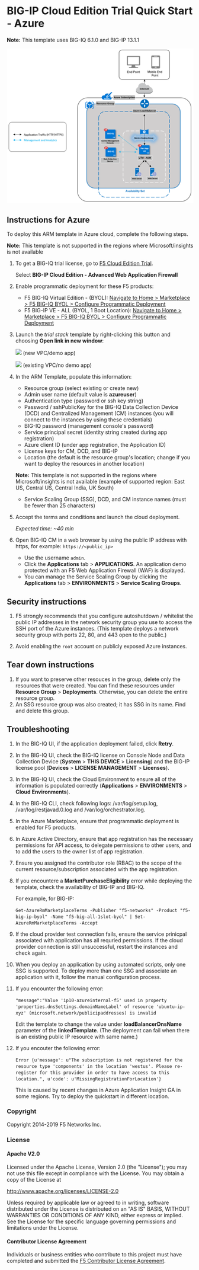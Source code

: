 BIG-IP Cloud Edition Trial Quick Start - Azure
==============================================

**Note:** This template uses BIG-IQ 6.1.0 and BIG-IP 13.1.1

![Deployment Diagram](../images/azure-ssg-example-in-cloud.png)

Instructions for Azure
----------------------

To deploy this ARM template in Azure cloud, complete the following steps.

**Note:** This template is not supported in the regions where Microsoft/insights is not available

1. To get a BIG-IQ trial license, go to [F5 Cloud Edition Trial](https://f5.com/products/trials/product-trials).

   Select **BIG-IP Cloud Edition - Advanced Web Application Firewall**

2. Enable programmatic deployment for these F5 products:

   * F5 BIG-IQ Virtual Edition - (BYOL): [Navigate to Home > Marketplace > F5 BIG-IQ BYOL > Configure Programmatic Deployment](https://portal.azure.com/#blade/Microsoft_Azure_Marketplace/GalleryFeaturedMenuItemBlade/selectedMenuItemId/home/searchQuery/f5/resetMenuId/)
   * F5 BIG-IP VE - ALL (BYOL, 1 Boot Location): [Navigate to Home > Marketplace > F5 BIG-IQ BYOL > Configure Programmatic Deployment](https://portal.azure.com/#blade/Microsoft_Azure_Marketplace/GalleryFeaturedMenuItemBlade/selectedMenuItemId/home/searchQuery/f5/resetMenuId/)

3. Launch the *trial stack* template by right-clicking this button and choosing **Open link in new window**:

   <a href="https://portal.azure.com/#create/Microsoft.Template/uri/https%3A%2F%2Fraw.githubusercontent.com%2Ff5devcentral%2Ff5-big-ip-cloud-edition-trial-quick-start%2F6.1.0%2Fazure%2Fexperimental%2Fazuredeploy.json" target="_blank"><img src="http://azuredeploy.net/deploybutton.png"/></a> (new VPC/demo app)
   
   <a href="https://portal.azure.com/#create/Microsoft.Template/uri/https%3A%2F%2Fraw.githubusercontent.com%2Ff5devcentral%2Ff5-big-ip-cloud-edition-trial-quick-start%2F6.1.0%2Fazure%2Fexperimental%2Fazuredeploy-with-exisiting-vnet.json" target="_blank"><img src="http://azuredeploy.net/deploybutton.png"/></a> (existing VPC/no demo app)
   
4. In the ARM Template, populate this information:

   * Resource group (select existing or create new)
   * Admin user name (default value is **azureuser**)
   * Authentication type (password or ssh key string)
   * Password / sshPublicKey for the BIG-IQ Data Collection Device (DCD) and Centralized Management (CM) instances (you will connect to the instances by using these credentials)
   * BIG-IQ password (management console's password)
   * Service principal secret (identity string created during app registration)
   * Azure client ID (under app registration, the Application ID)
   * License keys for CM, DCD, and BIG-IP 
   * Location (the default is the resource group's location; change if you want to deploy the resources in another location)
   
   **Note:** This template is not supported in the regions where Microsoft/insights is not available (example of supported region: East US, Central US, Central India, UK South)
   
   * Service Scaling Group (SSG), DCD, and CM instance names (must be fewer than 25 characters)

5. Accept the terms and conditions and launch the cloud deployment. 

   *Expected time: ~40 min*

6. Open BIG-IQ CM in a web browser by using the public IP address with https, for example: ``https://<public_ip>``

   * Use the username `admin`.
   * Click the **Applications** tab > **APPLICATIONS**. An application demo protected with an F5 Web Application Firewall (WAF) is displayed.
   * You can manage the Service Scaling Group by clicking the **Applications** tab > **ENVIRONMENTS** > **Service Scaling Groups**.   

Security instructions
---------------------

1. F5 strongly recommends that you configure autoshutdown / whitelist the public IP addresses in the network security group you use to access the SSH port of the Azure instances. (This template deploys a network security group with ports 22, 80, and 443 open to the public.)

2. Avoid enabling the `root` account on publicly exposed Azure instances.

Tear down instructions
----------------------

1. If you want to preserve other resouces in the group, delete only the resources that were created. You can find these resources under **Resource Group** > **Deployments**. Otherwise, you can delete the entire resource group.
2. An SSG resource group was also created; it has SSG in its name. Find and delete this group.

Troubleshooting
---------------

1. In the BIG-IQ UI, if the application deployment failed, click **Retry**.
2. In the BIG-IQ UI, check the BIG-IQ license on Console Node and Data Collection Device (**System** > **THIS DEVICE** > **Licensing**) and the BIG-IP license pool (**Devices** > **LICENSE MANAGEMENT** > **Licenses**).
3. In the BIG-IQ UI, check the Cloud Environment to ensure all of the information is populated correctly (**Applications** > **ENVIRONMENTS** > **Cloud Environments**).
4. In the BIG-IQ CLI, check following logs: /var/log/setup.log, /var/log/restjavad.0.log and /var/log/orchestrator.log.
5. In the Azure Marketplace, ensure that programmatic deployment is enabled for F5 products.
6. In Azure Active Directory, ensure that app registration has the necessary permissions for API access, to delegate permissions to other users, and to add the users to the owner list of app registration.
7. Ensure you assigned the contributor role (RBAC) to the scope of the current resource/subscription associated with the app registration.
8. If you encountere a **MarketPurchaseEligibility** error while deploying the template, check the availability of BIG-IP and BIG-IQ. 
   
   For example, for BIG-IP:

   ``Get-AzureRmMarketplaceTerms -Publisher "f5-networks" -Product "f5-big-ip-byol" -Name "f5-big-all-1slot-byol" | Set-AzureRmMarketplaceTerms -Accept``

9. If the cloud provider test connection fails, ensure the service prinicpal associated with application has all requried permissions. If the cloud provider connection is still unsuccessful, restart the instances and check again.
10. When you deploy an application by using automated scripts, only one SSG is supported. To deploy more than one SSG and associate an application with it, follow the manual configuration process.
11. If you encounter the following error:

    ``"message":"Value 'ip10-azureinternal-f5' used in property 'properties.dnsSettings.domainNameLabel' of resource 'ubuntu-ip-xyz' (microsoft.network/publicipaddresses) is invalid``
    
    Edit the template to change the value under **loadBalancerDnsName** parameter of the **linkedTemplate**. (The deployment can fail when there is an existing public IP resource with same name.)

12. If you encouter the following error:

    ``Error {u'message': u"The subscription is not registered for the resource type 'components' in the location 'westus'. Please re-register for this provider in order to have access to this location.", u'code': u'MissingRegistrationForLocation'}``
    
    This is caused by recent changes in Azure Application Insight GA in some regions. Try to deploy the quickstart in different location.

### Copyright

Copyright 2014-2019 F5 Networks Inc.

### License

#### Apache V2.0

Licensed under the Apache License, Version 2.0 (the "License"); you may not use
this file except in compliance with the License. You may obtain a copy of the
License at

http://www.apache.org/licenses/LICENSE-2.0

Unless required by applicable law or agreed to in writing, software
distributed under the License is distributed on an "AS IS" BASIS,
WITHOUT WARRANTIES OR CONDITIONS OF ANY KIND, either express or implied.
See the License for the specific language governing permissions and limitations
under the License.

#### Contributor License Agreement

Individuals or business entities who contribute to this project must have
completed and submitted the [F5 Contributor License Agreement](http://f5-openstack-docs.readthedocs.io/en/latest/cla_landing.html).
